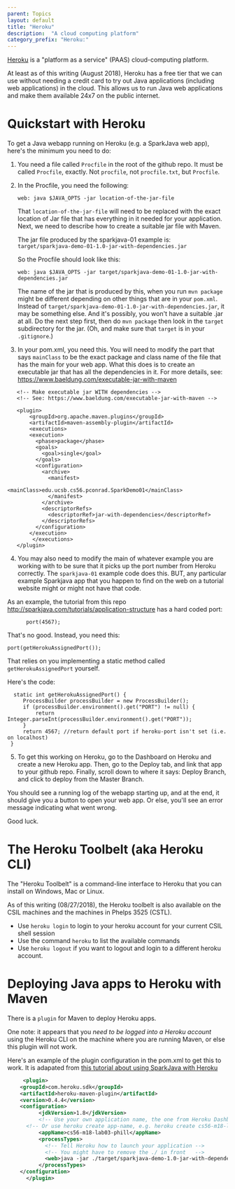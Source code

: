 ```yaml
---
parent: Topics
layout: default
title: "Heroku"
description:  "A cloud computing platform"
category_prefix: "Heroku:"
---
```


[Heroku](https://heroku.com) is a "platform as a service" (PAAS) cloud-computing platform.

At least as of this writing (August 2018), Heroku has a free tier that we can use without needing a credit card
to try out Java applications (including web applications) in the cloud.  This allows us to run Java web applications and make them 
available 24x7 on the public internet.

# Quickstart with Heroku

To get a Java webapp running on Heroku (e.g. a SparkJava web app), here's the minimum you need to do:

1.  You need a file called `Procfile` in the root of the github repo.  It must be called `Procfile`, exactly.  Not `procfile`, not `procfile.txt`, but `Procfile`.

2. In the Procfile, you need the following:

   ```
   web: java $JAVA_OPTS -jar location-of-the-jar-file
   ```
   
   That `location-of-the-jar-file` will need to be replaced with the exact location of Jar file that has everything
   in it needed for your application.  Next, we need to describe how to create a suitable jar file with Maven.
   
   The jar file produced by the sparkjava-01 example is: <br> `target/sparkjava-demo-01-1.0-jar-with-dependencies.jar`
   
   So the Procfile should look like this:
   
   ```
   web: java $JAVA_OPTS -jar target/sparkjava-demo-01-1.0-jar-with-dependencies.jar 
   ```
   
   The name of the jar that is produced by this, when you run `mvn package` might be different depending on other things that are in your `pom.xml`.  Instead of `target/sparkjava-demo-01-1.0-jar-with-dependencies.jar`, it may be something else.  And it's possibly, you won't have a suitable .jar at all. Do the next step first, then do `mvn package` then look in the `target` subdirectory for the jar.  (Oh, and make sure that `target` is in your `.gitignore`.)

   
3.  In your pom.xml, you need this.  You will need to modify the part that says `mainClass` to be the exact package and class
   name of the file that has the main for your web app.   What this does is to create an executable jar that has all the dependencies in it.  For more details, see: <https://www.baeldung.com/executable-jar-with-maven>
   
    
   ```
      <!-- Make executable jar WITH dependencies -->
      <!-- See: https://www.baeldung.com/executable-jar-with-maven -->
      
      <plugin>
	      <groupId>org.apache.maven.plugins</groupId>
	      <artifactId>maven-assembly-plugin</artifactId>
	      <executions>
          <execution>
            <phase>package</phase>
            <goals>
              <goal>single</goal>
            </goals>
            <configuration>
              <archive>
                <manifest>
		                <mainClass>edu.ucsb.cs56.pconrad.SparkDemo01</mainClass>
                </manifest>
              </archive>
              <descriptorRefs>
                <descriptorRef>jar-with-dependencies</descriptorRef>
              </descriptorRefs>
            </configuration>
          </execution>
	       </executions>
      </plugin>
   ```

4.  You may also need to modify the main of whatever example you are working with to be sure that it picks up the port number from Heroku correctly.    The `sparkjava-01` example code does this.  BUT, any particular example Sparkjava app that you happen to find on the web on a tutorial website might or might not have that code.  

   As an example, the tutorial from this repo <http://sparkjava.com/tutorials/application-structure>
   has a hard coded port:
   
   ```
         port(4567);
   ```
   
   That's no good.  Instead, you need this:
   ```     
   port(getHerokuAssignedPort());
   
   ```
   
   That relies on you implementing a static method called `getHerokuAssignedPort` yourself.
   
   Here's the code:

   ```
     static int getHerokuAssignedPort() {
        ProcessBuilder processBuilder = new ProcessBuilder();
        if (processBuilder.environment().get("PORT") != null) {
            return Integer.parseInt(processBuilder.environment().get("PORT"));
        }
        return 4567; //return default port if heroku-port isn't set (i.e. on localhost)
    }
   ```
 
5.  To get this working on Heroku, go to the Dashboard on Heroku and create a new Heroku app.
   Then, go to the Deploy tab, and link that app to your github repo.  Finally, scroll down to where it says:
   Deploy Branch, and click to deploy from the Master Branch.
   
   You should see a running log of the webapp starting up, and at the end, it should give you a button to open your web app.
   Or else, you'll see an error message indicating what went wrong.
   
   Good luck.
   

# The Heroku Toolbelt (aka Heroku CLI)

The "Heroku Toolbelt" is a command-line interface to Heroku that you can install on Windows, Mac or Linux.

As of this writing (08/27/2018), the Heroku toolbelt is also available on the CSIL machines and the machines in Phelps 3525 (CSTL).

* Use `heroku login` to login to your heroku account for your current CSIL shell session
* Use the command `heroku` to list the available commands
* Use `heroku logout` if you want to logout and login to a different heroku account.

# Deploying Java apps to Heroku with Maven

There is a `plugin` for Maven to deploy Heroku apps.   

One note: it appears that you *need to be logged into a Heroku account* using the Heroku CLI on the machine where you are running Maven, or else this plugin will not work.

Here's an example of the plugin configuration in the pom.xml to get this to work.  It is adapated from [this tutorial about using SparkJava with Heroku](https://sparktutorials.github.io/2015/08/24/spark-heroku.html)

```xml
     <plugin>
	<groupId>com.heroku.sdk</groupId>
	<artifactId>heroku-maven-plugin</artifactId>
	<version>0.4.4</version>
	<configuration>
          <jdkVersion>1.8</jdkVersion>
          <!-- Use your own application name, the one from Heroku Dashboard -->
	  <!-- Or use heroku create app-name, e.g. heroku create cs56-m18-lab03-phill -->
          <appName>cs56-m18-lab03-phill</appName> 
          <processTypes>
            <!-- Tell Heroku how to launch your application -->
            <!-- You might have to remove the ./ in front   -->
            <web>java -jar ./target/sparkjava-demo-1.0-jar-with-dependencies.jar</web>
          </processTypes>
	</configuration>
      </plugin>
```
